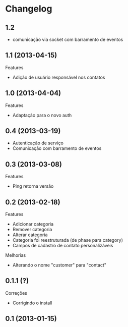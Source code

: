 Changelog
=========

## 1.2
- comunicação via socket com barramento de eventos

## 1.1 (2013-04-15)

Features
- Adição de usuário responsável nos contatos

## 1.0 (2013-04-04)

Features
- Adaptação para o novo auth

## 0.4 (2013-03-19)
- Autenticação de serviço
- Comunicação com barramento de eventos

## 0.3 (2013-03-08)

Features
- Ping retorna versão

## 0.2 (2013-02-18)

Features
- Adicionar categoria
- Remover categoria
- Alterar categoria
- Categoria foi reestruturada (de phase para category)
- Campos de cadastro de contato personalizáveis

Melhorias
- Alterando o nome "customer" para "contact"

## 0.1.1 (?)

Correções
- Corrigindo o install

## 0.1 (2013-01-15)
